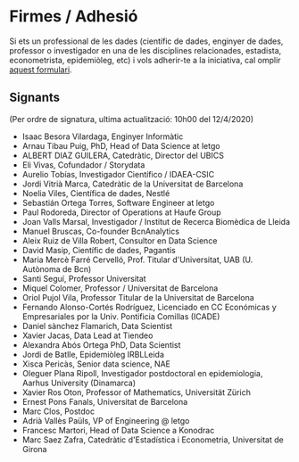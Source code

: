 # Firmes / Adhesió

Si ets un professional de les dades (científic de dades, enginyer de dades, professor o investigador en una
de les disciplines relacionades, estadista, econometrista, epidemiòleg, etc) 
i vols adherir-te a la iniciativa, cal omplir [aquest formulari](https://forms.gle/5mKtSATPb7C2qyau6).

## Signants

(Per ordre de signatura, ultima actualització: 10h00 del 12/4/2020)

* Isaac Besora Vilardaga, Enginyer Informàtic
* Arnau Tibau Puig, PhD, Head of Data Science at letgo
* ALBERT DIAZ GUILERA, Catedràtic, Director del UBICS
* Eli Vivas, Cofundador / Storydata 
* Aurelio Tobías, Investigador Científico / IDAEA-CSIC
* Jordi Vitrià Marca, Catedràtic de la Universitat de Barcelona
* Noelia Viles, Científica de dades, Nestlé
* Sebastián Ortega Torres, Software Engineer at letgo
* Paul Rodoreda, Director of Operations at Haufe Group
* Joan Valls Marsal, Investigador / Institut de Recerca Biomèdica de Lleida
* Manuel Bruscas, Co-founder BcnAnalytics 
* Aleix Ruiz de Villa Robert, Consultor en Data Science 
* David Masip,	Científic de dades, Pagantis
* Maria Mercè Farré Cervelló,	Prof. Titular d'Universitat, UAB (U. Autònoma de Bcn)
* Santi Seguí,	Professor Universitat
* Miquel Colomer,	Professor / Universitat de Barcelona
* Oriol Pujol Vila,	Professor Titular de la Universitat de Barcelona
* Fernando Alonso-Cortés Rodríguez,	Licenciado en CC Económicas y Empresariales por la Univ. Pontificia Comillas (ICADE)
* Daniel sànchez Flamarich,	Data Scientist
* Xavier Jacas, Data Lead at Tiendeo
* Alexandra Abós Ortega	PhD, Data Scientist
* Jordi de Batlle,	Epidemiòleg IRBLLeida
* Xisca Pericàs,	Senior data science, NAE
* Oleguer Plana Ripoll, Investigador postdoctoral en epidemiologia, Aarhus University (Dinamarca)
* Xavier Ros Oton, Professor of Mathematics, Universität Zürich
* Ernest Pons Fanals, Universitat de Barcelona
* Marc Clos, Postdoc
* Adrià Vallès Paüls, VP of Engineering @ letgo
* Francesc Martori,	Head of Data Science a Konodrac
* Marc Saez Zafra,	Catedràtic d'Estadística i Econometria, Universitat de Girona
